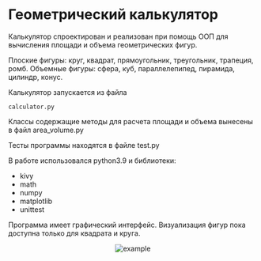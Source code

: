 # Геометрический калькулятор
    
Калькулятор спроектирован и реализован при помощь ООП для вычисления площади и объема геометрических фигур.

Плоские фигуры: круг, квадрат, прямоугольник, треугольник, трапеция, ромб.
Объемные фигуры: сфера, куб, параллелепипед, пирамида, цилиндр, конус.

Калькулятор запускается из файла

```shell
calculator.py
```

Классы содержащие методы для расчета площади и объема вынесены в файл area_volume.py

Тесты программы находятся в файле test.py

В работе использовался python3.9 и библиотеки:

- kivy
- math
- numpy
- matplotlib
- unittest

Программа имеет графический интерфейс. Визуализация фигур пока доступна только для квадрата и круга.

<p align="center">
<img src="images/1.png" alt="example">
</p>